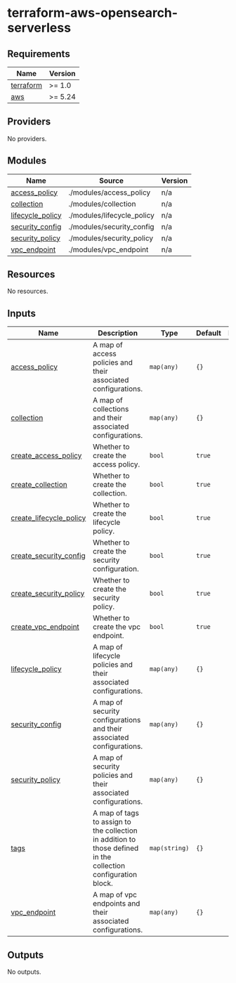 # terraform-aws-opensearch-serverless

<!-- BEGINNING OF PRE-COMMIT-TERRAFORM DOCS HOOK -->
## Requirements

| Name | Version |
|------|---------|
| <a name="requirement_terraform"></a> [terraform](#requirement\_terraform) | >= 1.0 |
| <a name="requirement_aws"></a> [aws](#requirement\_aws) | >= 5.24 |

## Providers

No providers.

## Modules

| Name | Source | Version |
|------|--------|---------|
| <a name="module_access_policy"></a> [access\_policy](#module\_access\_policy) | ./modules/access_policy | n/a |
| <a name="module_collection"></a> [collection](#module\_collection) | ./modules/collection | n/a |
| <a name="module_lifecycle_policy"></a> [lifecycle\_policy](#module\_lifecycle\_policy) | ./modules/lifecycle_policy | n/a |
| <a name="module_security_config"></a> [security\_config](#module\_security\_config) | ./modules/security_config | n/a |
| <a name="module_security_policy"></a> [security\_policy](#module\_security\_policy) | ./modules/security_policy | n/a |
| <a name="module_vpc_endpoint"></a> [vpc\_endpoint](#module\_vpc\_endpoint) | ./modules/vpc_endpoint | n/a |

## Resources

No resources.

## Inputs

| Name | Description | Type | Default | Required |
|------|-------------|------|---------|:--------:|
| <a name="input_access_policy"></a> [access\_policy](#input\_access\_policy) | A map of access policies and their associated configurations. | `map(any)` | `{}` | no |
| <a name="input_collection"></a> [collection](#input\_collection) | A map of collections and their associated configurations. | `map(any)` | `{}` | no |
| <a name="input_create_access_policy"></a> [create\_access\_policy](#input\_create\_access\_policy) | Whether to create the access policy. | `bool` | `true` | no |
| <a name="input_create_collection"></a> [create\_collection](#input\_create\_collection) | Whether to create the collection. | `bool` | `true` | no |
| <a name="input_create_lifecycle_policy"></a> [create\_lifecycle\_policy](#input\_create\_lifecycle\_policy) | Whether to create the lifecycle policy. | `bool` | `true` | no |
| <a name="input_create_security_config"></a> [create\_security\_config](#input\_create\_security\_config) | Whether to create the security configuration. | `bool` | `true` | no |
| <a name="input_create_security_policy"></a> [create\_security\_policy](#input\_create\_security\_policy) | Whether to create the security policy. | `bool` | `true` | no |
| <a name="input_create_vpc_endpoint"></a> [create\_vpc\_endpoint](#input\_create\_vpc\_endpoint) | Whether to create the vpc endpoint. | `bool` | `true` | no |
| <a name="input_lifecycle_policy"></a> [lifecycle\_policy](#input\_lifecycle\_policy) | A map of lifecycle policies and their associated configurations. | `map(any)` | `{}` | no |
| <a name="input_security_config"></a> [security\_config](#input\_security\_config) | A map of security configurations and their associated configurations. | `map(any)` | `{}` | no |
| <a name="input_security_policy"></a> [security\_policy](#input\_security\_policy) | A map of security policies and their associated configurations. | `map(any)` | `{}` | no |
| <a name="input_tags"></a> [tags](#input\_tags) | A map of tags to assign to the collection in addition to those defined in the collection configuration block. | `map(string)` | `{}` | no |
| <a name="input_vpc_endpoint"></a> [vpc\_endpoint](#input\_vpc\_endpoint) | A map of vpc endpoints and their associated configurations. | `map(any)` | `{}` | no |

## Outputs

No outputs.
<!-- END OF PRE-COMMIT-TERRAFORM DOCS HOOK -->
